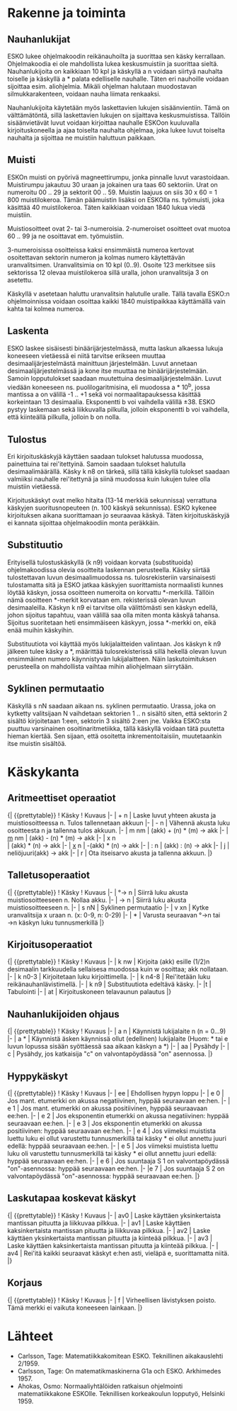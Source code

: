 ﻿# Rakenne ja toiminta

## Nauhanlukijat

ESKO lukee ohjelmakoodin reikänauhoilta ja suorittaa sen käsky kerrallaan. Ohjelmakoodia ei ole mahdollista lukea keskusmuistiin ja suorittaa sieltä. Nauhanlukijoita on kaikkiaan 10 kpl ja käskyllä a n voidaan siirtyä nauhalta toiselle ja käskyllä a * palata edelliselle nauhalle. Täten eri nauhoille voidaan sijoittaa esim. aliohjelmia. Mikäli ohjelman halutaan muodostavan silmukkarakenteen, voidaan nauha liimata renkaaksi.

Nauhanlukijoita käytetään myös laskettavien lukujen sisäänvientiin. Tämä on välttämätöntä, sillä laskettavien lukujen on sijaittava keskusmuistissa. Tällöin sisäänvietävät luvut voidaan kirjoittaa nauhalle ESKOon kuuluvalla kirjoituskoneella ja ajaa toiselta nauhalta ohjelmaa, joka lukee luvut toiselta nauhalta ja sijoittaa ne muistiin haluttuun paikkaan.

## Muisti

ESKOn muisti on pyörivä magneettirumpu, jonka pinnalle luvut varastoidaan. Muistirumpu jakautuu 30 uraan ja jokainen ura taas 60 sektoriin. Urat on numeroitu 00 .. 29 ja sektorit 00 .. 59. Muistin laajuus on siis 30 x 60 = 1 800 muistilokeroa. Tämän päämuistin lisäksi on ESKOlla ns. työmuisti, joka käsittää 40 muistilokeroa. Täten kaikkiaan voidaan 1840 lukua viedä muistiin.

Muistiosoitteet ovat 2- tai 3-numeroisia. 2-numeroiset osoitteet ovat muotoa 60 .. 99 ja ne osoittavat em. työmuistiin.

3-numeroisissa osoitteissa kaksi ensimmäistä numeroa kertovat osoitettavan sektorin numeron ja kolmas numero käytettävän uranvalitsimen. Uranvalitsimia on 10 kpl (0..9). Osoite 123 merkitsee siis sektorissa 12 olevaa muistilokeroa sillä uralla, johon uranvalitsija 3 on asetettu.

Käskyllä v asetetaan haluttu uranvalitsin halutulle uralle. Tällä tavalla ESKO:n ohjelmoinnissa voidaan osoittaa kaikki 1840 muistipaikkaa käyttämällä vain kahta tai kolmea numeroa.

## Laskenta

ESKO laskee sisäisesti binäärijärjestelmässä, mutta laskun alkaessa lukuja koneeseen vietäessä ei niitä tarvitse erikseen muuttaa desimaalijärjestelmästä mainittuun järjestelmään. Luvut annetaan desimaalijärjestelmässä ja kone itse muuttaa ne binäärijärjestelmään. Samoin lopputulokset saadaan muutettuina desimaalijärjestelmään. Luvut viedään koneeseen ns. puolilogaritmisina, eli muodossa a * 10<sup>b</sup>, jossa mantissa a on välillä -1 .. +1 sekä voi normaalitapauksessa käsittää korkeintaan 13 desimaalia. Eksponentti b voi vaihdella välillä ±38. ESKO pystyy laskemaan sekä liikkuvalla pilkulla, jolloin eksponentti b voi vaihdella, että kiinteällä pilkulla, jolloin b on nolla.

## Tulostus

Eri kirjoituskäskyjä käyttäen saadaan tulokset halutussa muodossa, painettuina tai rei'itettyinä. Samoin saadaan
tulokset halutulla desimaalimäärällä. Käsky k n8 on tärkeä, sillä tällä käskyllä tulokset saadaan valmiiksi
nauhalle rei'itettynä ja siinä muodossa kuin lukujen tulee olla muistiin vietäessä. 

Kirjoituskäskyt ovat melko hitaita (13-14 merkkiä sekunnissa) verrattuna käskyjen suoritusnopeuteen (n. 100 käskyä sekunnissa). ESKO kykenee
kirjoituksen aikana suorittamaan jo seuraavaa käskyä. Täten kirjoituskäskyjä ei kannata sijoittaa ohjelmakoodiin monta peräkkäin.

## Substituutio

Erityisellä tulostuskäskyllä (k n9) voidaan korvata (substituoida) ohjelmakoodissa olevia osoitteita laskennan perusteella. Käsky siirtää tulostettavan luvun desimaalimuodossa ns. tulosrekisteriin varsinaisesti tulostamatta sitä ja ESKO jatkaa käskyjen suorittamista normaalisti kunnes löytää käskyn, jossa osoitteen numeroita on korvattu *-merkillä. Tällöin nämä osoitteen *-merkit korvataan em. rekisterissä olevan luvun desimaaleilla. Käskyn k n9 ei tarvitse olla välittömästi sen käskyn edellä, johon sijoitus tapahtuu, vaan välillä saa olla miten monta käskyä tahansa. Sijoitus suoritetaan heti ensimmäiseen käskyyn, jossa *-merkki on, eikä enää muihin käskyihin.

Substituutiota voi käyttää myös lukijalaitteiden valintaan. Jos käskyn k n9 jälkeen tulee käsky a *, määrittää tulosrekisterissä sillä hekellä olevan luvun ensimmäinen numero käynnistyvän lukijalaitteen. Näin laskutoimituksen perusteella on mahdollista vaihtaa mihin aliohjelmaan siirrytään.

## Syklinen permutaatio

Käskyllä s nN saadaan aikaan ns. syklinen permutaatio. Urassa, joka on kytketty valitsijaan N vaihdetaan sektorien 1 .. n sisältö siten, että sektorin 2 sisältö kirjoitetaan 1:een, sektorin 3 sisältö 2:een jne. Vaikka ESKO:sta puuttuu varsinainen osoitinaritmetiikka, tällä käskyllä voidaan tätä puutetta hieman kiertää. Sen sijaan, että osoitetta inkrementoitaisiin, muutetaankin itse muistin sisältöä.

# Käskykanta

## Aritmeettiset operaatiot

{| {{prettytable}}
! Käsky
! Kuvaus
|-
| + n
| Laske luvut yhteen akusta ja muistiosoitteessa n. Tulos tallennetaan akkuun
|-
| - n 
| Vähennä akusta luku osoitteesta n ja tallenna tulos akkuun.
|-
| m nm
| (akk) + (n) * (m) → akk
|-
| <u>m</u> nm
| (akk) - (n) * (m) → akk
|-
| x n	
| (akk) * (n) → akk
|-
| <u>x</u> n
| -(akk) * (n) → akk
|-
| : n
| (akk) : (n) → akk
|-
| j
| neliöjuuri(akk) -> akk
|-
| r
| Ota itseisarvo akusta ja tallenna akkuun.
|}

## Talletusoperaatiot

{| {{prettytable}}
! Käsky
! Kuvaus
|-
| °→ n
| Siirrä luku akusta muistiosoitteeseen n. Nollaa akku.
|-
| → n
| Siirrä luku akusta muistiosoitteeseen n.
|-
| s nN
| Syklinen permutaatio
|-
| v xn
| Kytke uranvalitsija x uraan n. (x: 0-9, n: 0-29)
|-
| *
| Varusta seuraavan °→n tai →n käskyn luku tunnusmerkillä
|}

## Kirjoitusoperaatiot

{| {{prettytable}}
! Käsky
! Kuvaus
|-
| k nw
| Kirjoita (akk) esille (1/2)n desimaalin tarkkuudella sellaisesa muodossa kuin w osoittaa; akk nollataan.
|-
| k n0-3
| Kirjoitetaan luku kirjoittimella.
|-
| k n4-8
| Rei'itetään luku reikänauhanlävistimellä.
|-
| k n9
| Substituutiota edeltävä käsky.
|-
|t
| Tabulointi
|-
| at
| Kirjoituskoneen telavaunun palautus
|}

## Nauhanlukijoiden ohjaus

{| {{prettytable}}
! Käsky
! Kuvaus
|-
| a n
| Käynnistä lukijalaite n (n = 0...9)
|-
| a *
| Käynnistä äsken käynnissä ollut (edellinen) lukijalaite (Huom: * tai e luvun lopussa sisään syöttäessä saa aikaan käskyn a *)
|-
| aa
| Pysähdy
|-
| c
| Pysähdy, jos katkaisija "c" on valvontapöydässä "on" asennossa.
|}

## Hyppykäskyt

{| {{prettytable}}
! Käsky
! Kuvaus
|-
| ee
| Ehdollisen hypyn loppu
|-
| e 0
| Jos mant. etumerkki on akussa negatiivinen, hyppää seuraavaan ee:hen.
|-
| e 1
| Jos mant. etumerkki on akussa positiivinen, hyppää seuraavaan ee:hen.
|-
| e 2
| Jos eksponentin etumerkki on akussa negatiivinen: hyppää seuraavaan ee:hen.
|-
| e 3
| Jos eksponentin etumerkki on akussa positiivinen: hyppää seuraavaan ee:hen.
|-
| e 4
| Jos viimeksi muistista luettu luku ei ollut varustettu tunnusmerkillä tai käsky * ei ollut annettu juuri edellä: hyppää seuraavaan ee:hen.
|-
| e 5
| Jos viimeksi muistista luettu luku oli varustettu tunnusmerkillä tai käsky * ei ollut annettu juuri edellä: hyppää seuraavaan ee:hen.
|-
| e 6
| Jos suuntaaja S 1 on valvontapöydässä "on"-asennossa: hyppää seuraavaan ee:hen.
|-
|e 7
| Jos suuntaaja S 2 on valvontapöydässä "on"-asennossa: hyppää seuraavaan ee:hen.
|}

## Laskutapaa koskevat käskyt

{| {{prettytable}}
! Käsky
! Kuvaus
|-
| av0
| Laske käyttäen yksinkertaista mantissan pituutta ja liikkuvaa pilkkua.
|-
| av1
| Laske käyttäen kaksinkertaista mantissan pituutta ja liikkuvaa pilkkua.
|-
| av2
| Laske käyttäen yksinkertaista mantissan pituutta ja kiinteää pilkkua.
|-
| av3
| Laske käyttäen kaksinkertaista mantissan pituutta ja kiinteää pilkkua.
|-
| av4
| Rei'itä kaikki seuraavat käskyt e:hen asti, vieläpä e, suorittamatta niitä.
|}

## Korjaus

{| {{prettytable}}
! Käsky
! Kuvaus
|-
| f
| Virheellisen lävistyksen poisto. Tämä merkki ei vaikuta koneeseen lainkaan.
|}

# Lähteet

* Carlsson, Tage: Matematiikkakomitean ESKO. Teknillinen aikakauslehti 2/1959.
* Carlsson, Tage: On matematikmaskinerna G1a och ESKO. Arkhimedes 1957.
* Ahokas, Osmo: Normaaliyhtälöiden ratkaisun ohjelmointi matematiikkakone ESKOlle. Teknillisen korkeakoulun lopputyö, Helsinki 1959.
